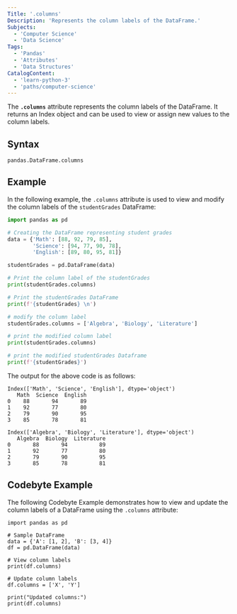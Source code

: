 ```yaml
---
Title: '.columns'
Description: 'Represents the column labels of the DataFrame.'
Subjects:
  - 'Computer Science'
  - 'Data Science'
Tags:
  - 'Pandas'
  - 'Attributes'
  - 'Data Structures'
CatalogContent:
  - 'learn-python-3'
  - 'paths/computer-science'
---
```


The **`.columns`** attribute represents the column labels of the DataFrame. It returns an Index object and can be used to view or assign new values to the column labels.

## Syntax

```pseudo
pandas.DataFrame.columns
```

## Example

In the following example, the `.columns` attribute is used to view and modify the column labels of the `studentGrades` DataFrame:

```py
import pandas as pd

# Creating the DataFrame representing student grades
data = {'Math': [88, 92, 79, 85],
        'Science': [94, 77, 90, 78],
        'English': [89, 80, 95, 81]}

studentGrades = pd.DataFrame(data)

# Print the column label of the studentGrades
print(studentGrades.columns)

# Print the studentGrades DataFrame
print(f'{studentGrades} \n')

# modify the column label
studentGrades.columns = ['Algebra', 'Biology', 'Literature']

# print the modified column label
print(studentGrades.columns)

# print the modified studentGrades Dataframe
print(f'{studentGrades}')
```

The output for the above code is as follows:

```shell
Index(['Math', 'Science', 'English'], dtype='object')
   Math  Science  English
0    88       94       89
1    92       77       80
2    79       90       95
3    85       78       81 

Index(['Algebra', 'Biology', 'Literature'], dtype='object')
   Algebra  Biology  Literature
0       88       94          89
1       92       77          80
2       79       90          95
3       85       78          81
```

## Codebyte Example

The following Codebyte Example demonstrates how to view and update the column labels of a DataFrame using the `.columns` attribute:

```codebyte/python
import pandas as pd

# Sample DataFrame
data = {'A': [1, 2], 'B': [3, 4]}
df = pd.DataFrame(data)

# View column labels
print(df.columns)

# Update column labels
df.columns = ['X', 'Y']

print("Updated columns:")
print(df.columns)
```
